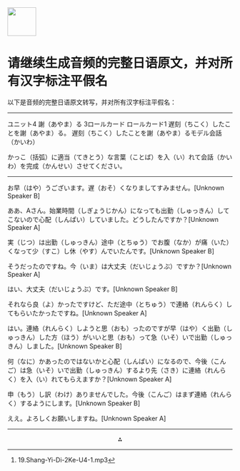 <img src="https://r2cdn.perplexity.ai/pplx-full-logo-primary-dark%402x.png" style="height:64px;margin-right:32px"/>

# 请继续生成音频的完整日语原文，并对所有汉字标注平假名

以下是音频的完整日语原文转写，并对所有汉字标注平假名：

***

ユニット4
謝（あやま）る
3ロールカード
ロールカード1
遅刻（ちこく）したことを謝（あやま）る。
遅刻（ちこく）したことを謝（あやま）るモデル会話（かいわ）

かっこ（括弧）に適当（てきとう）な言葉（ことば）を入（い）れて会話（かいわ）を完成（かんせい）させてください。

***

お早（はや）うございます。遅（おそ）くなりましてすみません。[Unknown Speaker B]

ああ、Aさん。始業時間（しぎょうじかん）になっても出勤（しゅっきん）してこないので心配（しんぱい）していました。どうしたんですか？[Unknown Speaker A]

実（じつ）は出勤（しゅっきん）途中（とちゅう）でお腹（なか）が痛（いた）くなって少（すこ）し休（やす）んでいたんです。[Unknown Speaker B]

そうだったのですね。今（いま）は大丈夫（だいじょうぶ）ですか？[Unknown Speaker A]

はい、大丈夫（だいじょうぶ）です。[Unknown Speaker B]

それなら良（よ）かったですけど、ただ途中（とちゅう）で連絡（れんらく）してもらいたかったですね。[Unknown Speaker A]

はい。連絡（れんらく）しようと思（おも）ったのですが早（はや）く出勤（しゅっきん）した方（ほう）がいいと思（おも）って急（いそ）いで出勤（しゅっきん）しました。[Unknown Speaker B]

何（なに）かあったのではないかと心配（しんぱい）になるので、今後（こんご）は急（いそ）いで出勤（しゅっきん）するより先（さき）に連絡（れんらく）を入（い）れてもらえますか？[Unknown Speaker A]

申（もう）し訳（わけ）ありませんでした。今後（こんご）はまず連絡（れんらく）するようにします。[Unknown Speaker B]

ええ。よろしくお願いしますね。[Unknown Speaker A]

---
<span style="display:none">[^1]</span>

<div style="text-align: center">⁂</div>

[^1]: 19.Shang-Yi-Di-2Ke-U4-1.mp3


